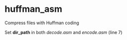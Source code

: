 # huffman_asm

Compress files with Huffman coding

Set **dir_path** in both _decode.asm_ and _encode.asm_ (line 7)
